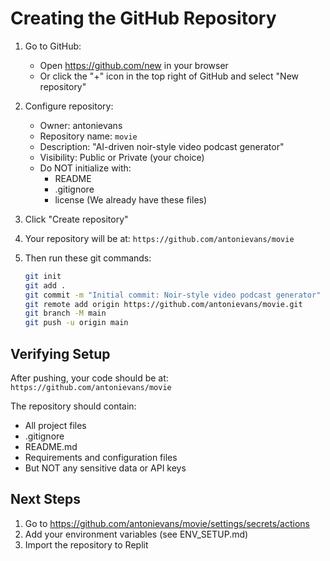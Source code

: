 # Creating the GitHub Repository

1. Go to GitHub:
   - Open https://github.com/new in your browser
   - Or click the "+" icon in the top right of GitHub and select "New repository"

2. Configure repository:
   - Owner: antonievans
   - Repository name: `movie`
   - Description: "AI-driven noir-style video podcast generator"
   - Visibility: Public or Private (your choice)
   - Do NOT initialize with:
     * README
     * .gitignore
     * license
   (We already have these files)

3. Click "Create repository"

4. Your repository will be at:
   `https://github.com/antonievans/movie`

5. Then run these git commands:
   ```bash
   git init
   git add .
   git commit -m "Initial commit: Noir-style video podcast generator"
   git remote add origin https://github.com/antonievans/movie.git
   git branch -M main
   git push -u origin main
   ```

## Verifying Setup

After pushing, your code should be at:
`https://github.com/antonievans/movie`

The repository should contain:
- All project files
- .gitignore
- README.md
- Requirements and configuration files
- But NOT any sensitive data or API keys

## Next Steps
1. Go to https://github.com/antonievans/movie/settings/secrets/actions
2. Add your environment variables (see ENV_SETUP.md)
3. Import the repository to Replit
